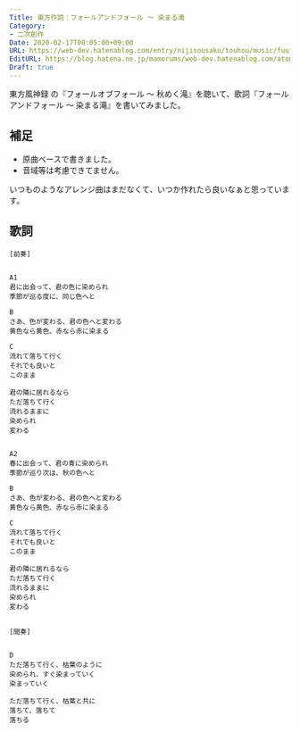 ```yaml
---
Title: 東方作詞：フォールアンドフォール ～ 染まる滝
Category:
- 二次創作
Date: 2020-02-17T00:05:00+09:00
URL: https://web-dev.hatenablog.com/entry/nijisousaku/touhou/music/fuujinroku/fall
EditURL: https://blog.hatena.ne.jp/mamorums/web-dev.hatenablog.com/atom/entry/26006613514786830
Draft: true
---
```


東方風神録 の『フォールオブフォール ～ 秋めく滝』を聴いて、歌詞『フォールアンドフォール ～ 染まる滝』を書いてみました。


## 補足
- 原曲ベースで書きました。
- 音域等は考慮できてません。

いつものようなアレンジ曲はまだなくて、いつか作れたら良いなぁと思っています。


## 歌詞
```
[前奏]


A1
君に出会って、君の色に染められ
季節が巡る度に、同じ色へと

B
さあ、色が変わる、君の色へと変わる
黄色なら黄色、赤なら赤に染まる

C
流れて落ちて行く
それでも良いと
このまま

君の隣に居れるなら
ただ落ちて行く
流れるままに
染められ
変わる


A2
春に出会って、君の青に染められ
季節が巡り次は、秋の色へと

B
さあ、色が変わる、君の色へと変わる
黄色なら黄色、赤なら赤に染まる

C
流れて落ちて行く
それでも良いと
このまま

君の隣に居れるなら
ただ落ちて行く
流れるままに
染められ
変わる


[間奏]


D
ただ落ちて行く、枯葉のように
染められ、すぐ染まっていく
染まっていく

ただ落ちて行く、枯葉と共に
落ちて、落ちて
落ちる
```
